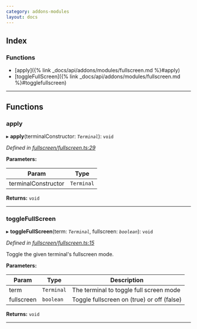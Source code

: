 ```yaml
---
category: addons-modules
layout: docs
---
```


## Index

### Functions

* [apply]({% link _docs/api/addons/modules/fullscreen.md %}#apply)
* [toggleFullScreen]({% link _docs/api/addons/modules/fullscreen.md %}#togglefullscreen)



---

## Functions

<a id="apply"></a>

###  apply

▸ **apply**(terminalConstructor: *`Terminal`*): `void`



*Defined in [fullscreen/fullscreen.ts:29](https://github.com/xtermjs/xterm.js/blob/master/src/addons/fullscreen/fullscreen.ts#L29)*



**Parameters:**

| Param | Type |
| ------ | ------ |
| terminalConstructor | `Terminal` |




**Returns:** `void`





___
<a id="togglefullscreen"></a>

###  toggleFullScreen

▸ **toggleFullScreen**(term: *`Terminal`*, fullscreen: *`boolean`*): `void`



*Defined in [fullscreen/fullscreen.ts:15](https://github.com/xtermjs/xterm.js/blob/master/src/addons/fullscreen/fullscreen.ts#L15)*



Toggle the given terminal's fullscreen mode.


**Parameters:**

| Param | Type | Description |
| ------ | ------ | ------ |
| term | `Terminal` |  The terminal to toggle full screen mode |
| fullscreen | `boolean` |  Toggle fullscreen on (true) or off (false) |




**Returns:** `void`





___

